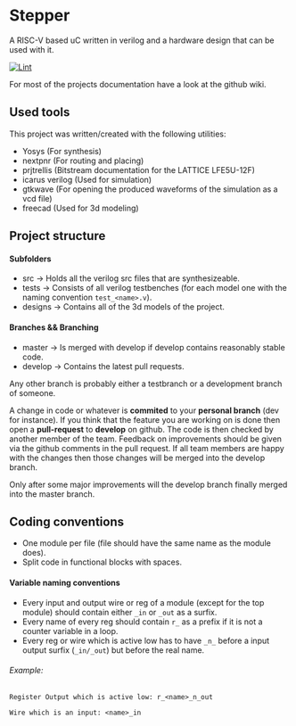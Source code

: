 # Stepper
A RISC-V based uC written in verilog and a hardware design that can be used with it.

[![Lint](https://github.com/0xDEADC0DEx/stepper/actions/workflows/lint.yml/badge.svg)](https://github.com/0xDEADC0DEx/stepper/actions/workflows/lint.yml)

For most of the projects documentation have a look at the github wiki.

## Used tools
This project was written/created with the following utilities:
* Yosys (For synthesis)
* nextpnr (For routing and placing)
* prjtrellis (Bitstream documentation for the LATTICE LFE5U-12F)
* icarus verilog (Used for simulation)
* gtkwave (For opening the produced waveforms of the simulation as a vcd file)
* freecad (Used for 3d modeling)

## Project structure
#### Subfolders
* src -> Holds all the verilog src files that are synthesizeable.
* tests -> Consists of all verilog testbenches (for each model one with the naming convention `test_<name>.v`).
* designs -> Contains all of the 3d models of the project.

#### Branches && Branching
* master -> Is merged with develop if develop contains reasonably stable code.
* develop -> Contains the latest pull requests.

Any other branch is probably either a testbranch or a development branch of someone.

A change in code or whatever is **commited** to your **personal branch** (dev for instance).
If you think that the feature you are working on is done then open a **pull-request** to **develop** on github.
The code is then checked by another member of the team. Feedback on improvements should be given via the github comments in the pull request.
If all team members are happy with the changes then those changes will be merged into the develop branch.

Only after some major improvements will the develop branch finally merged into the master branch.

## Coding conventions
* One module per file (file should have the same name as the module does).
* Split code in functional blocks with spaces.

#### Variable naming conventions
* Every input and output wire or reg of a module (except for the top module) should contain either `_in` or `_out` as a surfix.
* Every name of every reg should contain `r_` as a prefix if it is not a counter variable in a loop.
* Every reg or wire which is active low has to have `_n_` before a input output surfix (`_in/_out`) but before the real name.

###### Example:
`Register Output which is active low: r_<name>_n_out`

`Wire which is an input: <name>_in`
